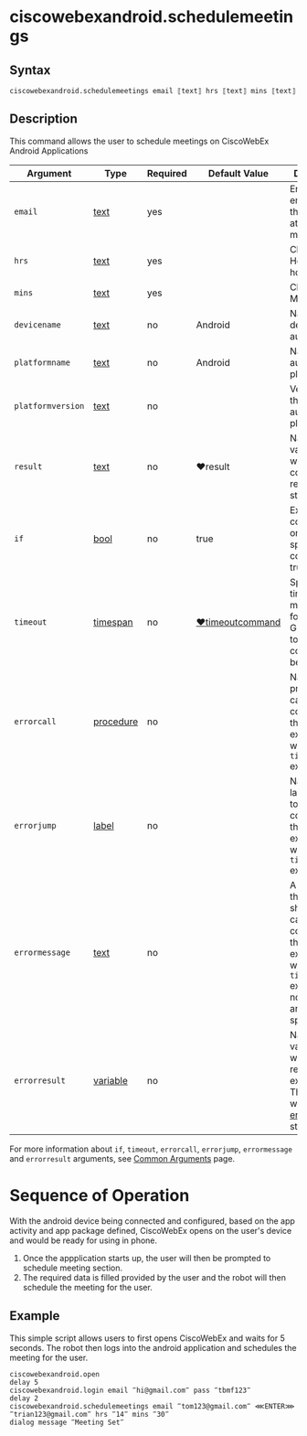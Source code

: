 # ciscowebexandroid.schedulemeetings

## Syntax

```G1ANT
ciscowebexandroid.schedulemeetings email ⟦text⟧ hrs ⟦text⟧ mins ⟦text⟧ 
```

## Description

This command allows the user to schedule meetings on CiscoWebEx Android Applications

| Argument | Type | Required | Default Value | Description |
| -------- | ---- | -------- | ------------- | ----------- |
|`email`| [text](https://manual.g1ant.com/link/G1ANT.Language/G1ANT.Language/Structures/TextStructure.md) | yes |  | Enter the email id of the members attending the meeting |
|`hrs`| [text](https://manual.g1ant.com/link/G1ANT.Language/G1ANT.Language/Structures/TextStructure.md) | yes |  | Clock time in Hours (24 hours) |
|`mins`| [text](https://manual.g1ant.com/link/G1ANT.Language/G1ANT.Language/Structures/TextStructure.md) | yes |  | Clock time Minutes |
|`devicename`| [text](https://manual.g1ant.com/link/G1ANT.Language/G1ANT.Language/Structures/TextStructure.md) | no | Android | Name of your device to be automated |
|`platformname`| [text](https://manual.g1ant.com/link/G1ANT.Language/G1ANT.Language/Structures/TextStructure.md) | no |Android | Name of the automated platform |
|`platformversion`| [text](https://manual.g1ant.com/link/G1ANT.Language/G1ANT.Language/Structures/TextStructure.md) | no | | Version of the automated platform |
|  `result`  | [text](https://manual.g1ant.com/link/G1ANT.Language/G1ANT.Language/Structures/TextStructure.md)  |no   | ♥result   |Name of a variable where the command's result will be stored |
| `if`  | [bool](https://manual.g1ant.com/link/G1ANT.Language/G1ANT.Language/Structures/BooleanStructure.md) | no       | true                                                        | Executes the command only if a specified condition is true   |
| `timeout` | [timespan](https://manual.g1ant.com/link/G1ANT.Language/G1ANT.Language/Structures/TimeSpanStructure.md) | no       | [♥timeoutcommand](https://manual.g1ant.com/link/G1ANT.Language/G1ANT.Addon.Core/Variables/TimeoutCommandVariable.md) | Specifies time in milliseconds for G1ANT.Robot to wait for the command to be executed |
| `errorcall`| [procedure](https://manual.g1ant.com/link/G1ANT.Language/G1ANT.Language/Structures/ProcedureStructure.md) | no       |                                                             | Name of a procedure to call when the command throws an exception or when a given `timeout` expires |
| `errorjump`| [label](https://manual.g1ant.com/link/G1ANT.Language/G1ANT.Language/Structures/LabelStructure.md) | no       |                                                             | Name of the label to jump to when the command throws an exception or when a given `timeout` expires |
| `errormessage` | [text](https://manual.g1ant.com/link/G1ANT.Language/G1ANT.Language/Structures/TextStructure.md) | no       |                                                             | A message that will be shown in case the command throws an exception or when a given `timeout` expires, and no `errorjump` argument is specified |
| `errorresult`  | [variable](https://manual.g1ant.com/link/G1ANT.Language/G1ANT.Language/Structures/VariableStructure.md) | no       |                                                             | Name of a variable that will store the returned exception. The variable will be of [error](https://manual.g1ant.com/link/G1ANT.Language/G1ANT.Language/Structures/ErrorStructure.md) structure  |

For more information about `if`, `timeout`, `errorcall`, `errorjump`, `errormessage` and `errorresult` arguments, see [Common Arguments](https://manual.g1ant.com/link/G1ANT.Manual/appendices/common-arguments.md) page.

# Sequence of Operation
With the android device being connected and configured, based on the app activity and app package defined, CiscoWebEx opens on the user's device and would be ready for using in phone.
1. Once the appplication starts up, the user will then be prompted to schedule meeting section.
2. The required data is filled provided by the user and the robot will then schedule the meeting for the user. 

## Example

This simple script allows users to first opens CiscoWebEx and waits for 5 seconds. The robot then logs into the android application and schedules the meeting for the user. 

```G1ANT
ciscowebexandroid.open
delay 5
ciscowebexandroid.login email ‴hi@gmail.com‴ pass ‴tbmf123‴
delay 2
ciscowebexandroid.schedulemeetings email ‴tom123@gmail.com‴ ⋘ENTER⋙ ‴trian123@gmail.com‴ hrs ‴14‴ mins ‴30‴ 
dialog message ‴Meeting Set‴
```
